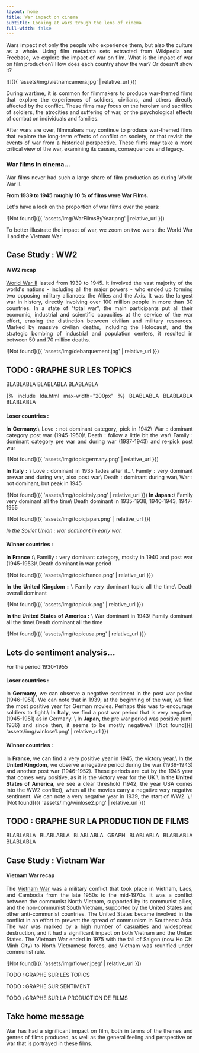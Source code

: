 ```yaml
---
layout: home
title: War impact on cinema
subtitle: Looking at wars trough the lens of cinema
full-width: false
---
```


<style>body {text-align: justify}</style>

Wars impact not only the people who experience them, but also the culture as a whole. Using film metadata sets extracted from Wikipedia and Freebase, we explore the impact of war on film. What is the impact of war on film production? How does each country show the war? Or doesn't show it?

![]({{ 'assets/img/vietnamcamera.jpg' | relative_url }})

During wartime, it is common for filmmakers to produce war-themed films that explore the experiences of soldiers, civilians, and others directly affected by the conflict. These films may focus on the heroism and sacrifice of soldiers, the atrocities and suffering of war, or the psychological effects of combat on individuals and families.

After wars are over, filmmakers may continue to produce war-themed films that explore the long-term effects of conflict on society, or that revisit the events of war from a historical perspective. These films may take a more critical view of the war, examining its causes, consequences and legacy.

### War films in cinema...

War films never had such a large share of film production as during World War II.

**From 1939 to 1945 roughly 10 % of films were War Films.**

Let's have a look on the proportion of war films over the years:

![Not found]({{ 'assets/img/WarFilmsByYear.png' | relative_url }})

To better illustrate the impact of war, we zoom on two wars: the World War II and the Vietnam War.






Case Study : WW2
----------------

#### WW2 recap

[World War II](https://en.wikipedia.org/wiki/World_War_II) lasted from 1939 to 1945. It involved the vast majority of the world's nations - including all the major powers - who ended up forming two opposing military alliances: the Allies and the Axis. It was the largest war in history, directly involving over 100 million people in more than 30 countries. In a state of "total war", the main participants put all their economic, industrial and scientific capacities at the service of the war effort, erasing the distinction between civilian and military resources. Marked by massive civilian deaths, including the Holocaust, and the strategic bombing of industrial and population centers, it resulted in between 50 and 70 million deaths.

![Not found]({{ 'assets/img/debarquement.jpg' | relative_url }})



## TODO : GRAPHE SUR LES TOPICS
BLABLABLA
BLABLABLA
BLABLABLA

{% include lda.html max-width="200px" %}
BLABLABLA
BLABLABLA
BLABLABLA
#### Loser countries : 

**In Germany:**\\
Love : not dominant category, pick in 1942\\
War : dominant category post war (1945-1950)\\
Death : follow a little bit the war\\
Family : dominant category pre war and during war (1937-1943) and re-pick post war

![Not found]({{ 'assets/img/topicgermany.png' | relative_url }})

**In Italy :** \\
Love : dominant in 1935 fades after it…\\
Family : very dominant prewar and during war, also post war\\
Death : dominant during war\\
War : not dominant, but peak in 1945
	
![Not found]({{ 'assets/img/topicitaly.png' | relative_url }})
**In Japan :**\\
Family very dominant all the time\\
Death dominant in 1935-1938, 1940-1943, 1947-1955

![Not found]({{ 'assets/img/topicjapan.png' | relative_url }})

_In the Soviet Union : war dominant in early war._

#### Winner countries :

**In France :**\\
Familiy : very dominant category, moslty in 1940 and post war (1945-1953)\\
Death dominant in war period

![Not found]({{ 'assets/img/topicfrance.png' | relative_url }})

**In the United Kingdom :** \\
Family very dominant topic all the time\\
Death overall dominant

![Not found]({{ 'assets/img/topicuk.png' | relative_url }})

**In the United States of America :** \\
War dominant in 1943\\
Family dominant all the time\\
Death dominant all the time

![Not found]({{ 'assets/img/topicusa.png' | relative_url }})




Lets do sentiment analysis...
-----------------------------

For the period 1930-1955

#### Loser countries : 
In **Germany**, we can observe a negative sentiment in the post war period (1946-1951). We can note that in 1939, at the beginning of the war, we find the most positive year for German movies. Perhaps this was to encourage soldiers to fight.\\
In **Italy**, we find a post war period that is very negative, (1945-1951) as in Germany. \\
In **Japan**, the pre war period was positive (until 1936) and since then, it seems to be mostly negative.\\
![Not found]({{ 'assets/img/winlose1.png' | relative_url }})


#### Winner countries :
In **France**, we can find a very positive year in 1945, the victory year.\\
In the **United Kingdom**, we observe a negative period during the war (1939-1943) and another post war (1946-1952). These periods are cut by the 1945 year that comes very positive, as it is the victory year for the UK.\\
In the **United States of America**, we see a clear threshold (1942, the year USA comes into the WW2 conflict), when all the movies carry a negative very negative sentiment. We can note a very negative year in 1939, the start of WW2. \\
![Not found]({{ 'assets/img/winlose2.png' | relative_url }})





## TODO : GRAPHE SUR LA PRODUCTION DE FILMS
BLABLABLA
BLABLABLA
BLABLABLA
GRAPH
BLABLABLA
BLABLABLA
BLABLABLA





Case Study : Vietnam War
------------------------

#### Vietnam War recap

The [Vietnam War](https://en.wikipedia.org/wiki/Vietnam_War) was a military conflict that took place in Vietnam, Laos, and Cambodia from the late 1950s to the mid-1970s. It was a conflict between the communist North Vietnam, supported by its communist allies, and the non-communist South Vietnam, supported by the United States and other anti-communist countries. The United States became involved in the conflict in an effort to prevent the spread of communism in Southeast Asia. The war was marked by a high number of casualties and widespread destruction, and it had a significant impact on both Vietnam and the United States. The Vietnam War ended in 1975 with the fall of Saigon (now Ho Chi Minh City) to North Vietnamese forces, and Vietnam was reunified under communist rule.

![Not found]({{ 'assets/img/flower.jpeg' | relative_url }})

TODO : GRAPHE SUR LES TOPICS

TODO : GRAPHE SUR SENTIMENT

TODO : GRAPHE SUR LA PRODUCTION DE FILMS

Take home message
-----------------

War has had a significant impact on film, both in terms of the themes and genres of films produced, as well as the general feeling and perspective on war that is portrayed in these films.
  
